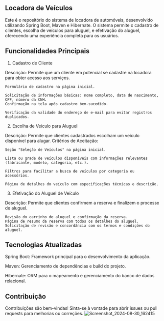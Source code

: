 ## Locadora de Veículos

Este é o repositório do sistema de locadora de automóveis, desenvolvido utilizando Spring Boot, Maven e Hibernate. O sistema permite o cadastro de clientes, escolha de veículos para aluguel, e efetivação do aluguel, oferecendo uma experiência completa para os usuários.
## Funcionalidades Principais
1. Cadastro de Cliente

Descrição: Permite que um cliente em potencial se cadastre na locadora para obter acesso aos serviços.

    Formulário de cadastro na página inicial.

    Solicitação de informações básicas: nome completo, data de nascimento, CPF, número da CNH.
    Confirmação na tela após cadastro bem-sucedido.

    Verificação da validade do endereço de e-mail para evitar registros duplicados.

2. Escolha de Veículo para Aluguel

Descrição: Permite que clientes cadastrados escolham um veículo disponível para alugar.
Critérios de Aceitação:

    Seção "Seleção de Veículos" na página inicial.

    Lista ou grade de veículos disponíveis com informações relevantes (fabricante, modelo, categoria, etc.).

    Filtros para facilitar a busca de veículos por categoria ou acessórios.

    Página de detalhes do veículo com especificações técnicas e descrição.

3. Efetivação do Aluguel de Veículo

Descrição: Permite que clientes confirmem a reserva e finalizem o processo de aluguel.

    Revisão do carrinho de aluguel e confirmação da reserva.
    Página de resumo da reserva com todos os detalhes do aluguel.
    Solicitação de revisão e concordância com os termos e condições do aluguel.
## Tecnologias Atualizadas
Spring Boot: Framework principal para o desenvolvimento da aplicação.

Maven: Gerenciamento de dependências e build do projeto.

Hibernate: ORM para o mapeamento e gerenciamento do banco de dados relacional.
## Contribuição
Contribuições são bem-vindas! Sinta-se à vontade para abrir issues ou pull requests para melhorias ou correções.
![Screenshot_2024-08-30_162415](https://github.com/user-attachments/assets/b0fe94b3-2827-4723-8d41-c7d42473c043)

